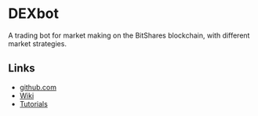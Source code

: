 # DEXbot

A trading bot for market making on the BitShares blockchain, with different market strategies.

## Links

- [github.com](https://github.com/Codaone/DEXBot)
- [Wiki](https://github.com/Codaone/DEXBot/wiki)
- [Tutorials](https://www.dexbot.info/tutorials/)
